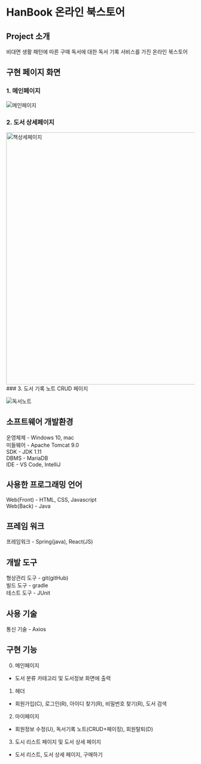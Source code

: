 # HanBook 온라인 북스토어

## Project 소개

비대면 생활 패턴에 따른 구매 독서에 대한 독서 기록 서비스를 가진 온라인 북스토어
   
## 구현 페이지 화면
### 1. 메인페이지
![메인페이지](https://user-images.githubusercontent.com/81788884/155150284-86a6aac7-5be9-4b36-864c-340c2d17f27c.png)
### 2. 도서 상세페이지

<img width="674" alt="책상세페이지" src="https://user-images.githubusercontent.com/81788884/155150324-b9b80a52-b34c-4dc4-91d9-f1c710572fa7.png">
### 3. 도서 기록 노트 CRUD 페이지

![독서노트](https://user-images.githubusercontent.com/81788884/155150311-d741eff5-fd37-4d3f-a237-169c45d239a3.png)

## 소프트웨어 개발환경  
운영체제 - Windows 10, mac  
미들웨어 - Apache Tomcat 9.0  
SDK -  JDK 1.11   
DBMS - MariaDB  
IDE - VS Code, IntelliJ 

## 사용한 프로그래밍 언어
Web(Front) - HTML, CSS, Javascript  
Web(Back) - Java  
## 프레임 워크
프레임워크 - Spring(java), React(JS)

## 개발 도구
형상관리 도구 - git(gitHub)  
빌드 도구 - gradle  
테스트 도구 - JUnit  

## 사용 기술
통신 기술 - Axios 
    
## 구현 기능

0. 메인페이지
- 도서 분류 카테고리 및 도서정보 화면에 출력

1. 헤더
- 회원가입(C), 로그인(R), 아이디 찾기(R), 비밀번호 찾기(R), 도서 검색

2. 마이페이지
- 회원정보 수정(U), 독서기록 노트(CRUD+페이징), 회원탈퇴(D)

3. 도시 리스트 페이지 및 도서 상세 페이지
- 도서 리스트, 도서 상세 페이지, 구매하기
